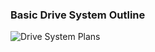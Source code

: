 ### Basic Drive System Outline
![Drive System Plans](https://github.com/user-attachments/assets/b96a78c6-4297-498c-994e-0e1dda4c8636)



